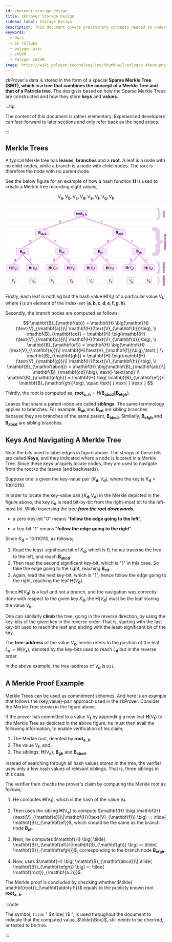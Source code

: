 ```yaml
---
id: zkprover-storage-design
title: zkProver Storage Design
sidebar_label: Storage Design
description: This document covers preliminary concepts needed to understand the way storage is designed for the zkProver.
keywords:
  - docs
  - zk rollups
  - polygon wiki
  - zkEVM
  - Polygon zkEVM
image: https://wiki.polygon.technology/img/thumbnail/polygon-zkevm.png
---
```


zkProver's data is stored in the form of a special **Sparse Merkle Tree (SMT), which is a tree that combines the concept of a Merkle Tree and that of a Patricia tree**. The design is based on how the Sparse Merkle Trees are constructed and how they store **keys** and **values**.

:::tip

The content of this document is rather elementary. Experienced developers can fast-forward to later sections and only refer back as the need arises.

:::



## Merkle Trees

A typical Merkle tree has **leaves**, **branches** and a **root**. A leaf is a node with no child-nodes, while a branch is a node with child-nodes. The root is therefore the node with no parent-node.

See the below figure for an example of how a hash function $\mathbf{H}$ is used to create a Merkle tree recording eight values;

$$
\text{V}_{\mathbf{a}}, \text{V}_{\mathbf{b}}, \text{V}_{\mathbf{c}}, \text{V}_{\mathbf{d}}, \text{V}_{\mathbf{e}}, \text{V}_{\mathbf{f}}, \text{V}_{\mathbf{g}}, \text{V}_{\mathbf{h}}
$$

![Figure 3: A Merkle Tree Example](figures/fig2-mkl-tree-gen.png)

Firstly, each leaf is nothing but the hash value $\mathbf{H}(\text{V}_{\mathbf{i}})$ of a particular value $\text{V}_{\mathbf{i}}$, where $\mathbf{i}$ is an element of the index-set $\{ \mathbf{a}, \mathbf{b}, \mathbf{c}, \mathbf{d}, \mathbf{e}, \mathbf{f}, \mathbf{g}, \mathbf{h} \}$.

Secondly, the branch nodes are computed as follows; 

$$
\mathbf{B}_{\mathbf{ab}} = \mathbf{H} \big(\mathbf{H}(\text{V}_{\mathbf{a}})\| \mathbf{H}(\text{V}_{\mathbf{b}})\big), \\   
\mathbf{B}_{\mathbf{cd}} = \mathbf{H} \big(\mathbf{H}(\text{V}_{\mathbf{c}})\| \mathbf{H}(\text{V}_{\mathbf{d}})\big), \\  
\mathbf{B}_{\mathbf{ef}} = \mathbf{H} \big(\mathbf{H}(\text{V}_{\mathbf{e}})\| \mathbf{H}(\text{V}_{\mathbf{f}})\big),\text{ } \\  
\mathbf{B}_{\mathbf{gh}} = \mathbf{H} \big(\mathbf{H}(\text{V}_{\mathbf{g}})\| \mathbf{H}(\text{V}_{\mathbf{h}})\big), \\
\mathbf{B}_{\mathbf{abcd}} = \mathbf{H} \big(\mathbf{B}_{\mathbf{ab}}\| \mathbf{B}_{\mathbf{cd}}\big), \text{}  \text{and} \\ 
\mathbf{B}_{\mathbf{efgh}} = \mathbf{H} \big( \mathbf{B}_{\mathbf{ef}}\| \mathbf{B}_{\mathbf{gh}}\big). \quad \text{ } \text{ } \text{ }
$$

Thirdly, the root is computed as, $\mathbf{root}_{\mathbf{a..h}} = \mathbf{H} \big(\mathbf{B}_{\mathbf{abcd}}\| \mathbf{B}_{\mathbf{efgh}} \big)$.

Leaves that share a parent-node are called **siblings**. The same terminology applies to branches. For example, $\mathbf{B}_{\mathbf{ab}}$ and $\mathbf{B}_{\mathbf{cd}}$ are sibling branches because they are branches of the same parent, $\mathbf{B}_{\mathbf{abcd}}$. Similarly, $\mathbf{B}_{\mathbf{efgh}}$ and $\mathbf{B}_{\mathbf{abcd}}$ are sibling branches.

## Keys And Navigating A Merkle Tree

Note the bits used to label edges in figure above. The strings of these bits are called **Keys**, and they indicated where a node is located in a Merkle Tree. Since these keys uniquely locate nodes, they are used to navigate from the root to the leaves (and backwards).

Suppose one is given the key-value pair $( K_{\mathbf{d}} , V_{\mathbf{d}})$, where the key is $K_{\mathbf{d}} = 10010110$.

In order to locate the key-value pair $( K_{\mathbf{d}} , V_{\mathbf{d}})$ in the Merkle depicted in the figure above, the key $K_{\mathbf{d}}$ is read bit-by-bit from the right-most bit to the left-most bit. While traversing the tree ***from the root downwards***,

-  a zero-key-bit "$0$" means "**follow the edge going to the left**", 

-  a key-bit "$1$" means "**follow the edge going to the right**".

Since $K_{\mathbf{d} } = 10010110$, as follows;

1. Read the least-significant bit of $K_{\mathbf{d}}$, which is $0$, hence traverse the tree to the left, and reach $\mathbf{B_{abcd}}$.
2. Then read the second significant key-bit, which is "$1$" in this case. So take the edge going to the right, reaching $\mathbf{B_{cd}}$.
3. Again, read the next key-bit, which is "$1$", hence follow the edge going to the right, reaching the leaf $\mathbf{H}( V_{\mathbf{d}} )$.

Since $\mathbf{H}( V_{\mathbf{d}})$ is a leaf and not a branch, and the navigation was correctly done with respect to the given key $K_{\mathbf{d}}$, the $\mathbf{H}( V_{\mathbf{d}})$ must be the leaf storing the value $V_{\mathbf{d}}$.

One can similarly **climb** the tree, going in the reverse direction, by using the key-bits of the given key in the reverse order. That is, starting with the last key-bit used to reach the leaf and ending with the least-significant bit of the key.

The **tree-address** of the value $V_{\mathbf{x}}$, herein refers to the position of the leaf $L_{\mathbf{x}} := \mathbf{H}( V_{\mathbf{x}})$, denoted by the key-bits used to reach $L_{\mathbf{d}}$ but in the reverse order. 

In the above example, the tree-address of $V_{\mathbf{d}}$ is `011`.

## A Merkle Proof Example

Merkle Trees can be used as commitment schemes. And here is an example that follows the (key,value)-pair approach used in the zkProver. Consider the Merkle Tree shown in the figure above.

If the prover has committed to a value $\text{V}_{\mathbf{f}}$ by appending a new leaf $\mathbf{H}(\text{V}_{\mathbf{f}})$ to the Merkle Tree as depicted in the above figure, he must then avail the following information, to enable verification of his claim;

1. The Merkle root, denoted by $\mathbf{root}_{\mathbf{a..h}}$,
2. The value $\text{V}_{\mathbf{f}}$, and
3. The siblings; $\mathbf{H}(\text{V}_{\mathbf{e}})$, $\mathbf{B}_{\mathbf{gh}}$ and $\mathbf{B}_{\mathbf{abcd}}$.

Instead of searching through all hash values stored in the tree, the verifier uses only a few hash values of relevant siblings. That is, three siblings in this case.

The verifier then checks the prover's claim by computing the Merkle root as follows;

1. He computes $\mathbf{H}(\text{V}_{\mathbf{f}})$, which is the hash of the value $\text{V}_{\mathbf{f}}$.

2. Then uses the sibling $\mathbf{H}(\text{V}_{\mathbf{e}})$ to compute  $\mathbf{H} \big( \mathbf{H}(\text{V}_{\mathbf{e}})\|\mathbf{H}(\text{V}_{\mathbf{f}}) \big) =: \tilde{ \mathbf{B}}_{\mathbf{ef}}$, which should be the same as the branch node $\mathbf{B}_{\mathbf{ef}}$.

3. Next, he computes  $\mathbf{H} \big( \tilde{ \mathbf{B}}_{\mathbf{ef}}\|\mathbf{B}_{\mathbf{gh}} \big) =: \tilde{ \mathbf{B}}_{\mathbf{efgh}}$, corresponding to the branch node $\mathbf{B}_{\mathbf{efgh}}$.

4.	Now, uses $\mathbf{H} \big( \mathbf{B}_{\mathbf{abcd}}\| \tilde{ \mathbf{B}}_{\mathbf{efgh}} \big) =: \tilde{ \mathbf{root}}_{\mathbf{a..h}}$.

The Merkle proof is concluded by checking whether $\tilde{ \mathbf{root}}_{\mathbf{a\dots h}}$ equals to the publicly known root $\mathbf{root}_{\mathbf{a..h}}$.

:::note

The symbol, `tilde` " $\tilde{ }$ ", is used throughout the document to indicate that the computed value, $\tilde{\Box}$, still needs to be checked, or tested to be true.

:::